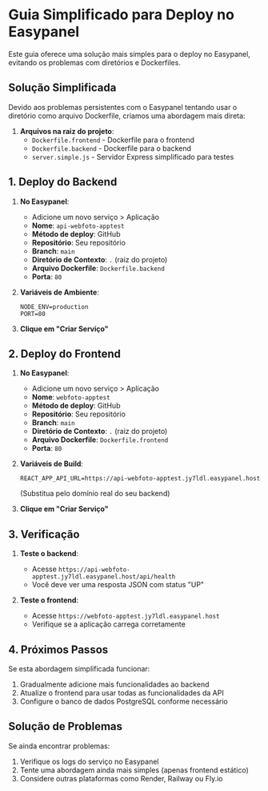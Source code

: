 # Guia Simplificado para Deploy no Easypanel

Este guia oferece uma solução mais simples para o deploy no Easypanel, evitando os problemas com diretórios e Dockerfiles.

## Solução Simplificada

Devido aos problemas persistentes com o Easypanel tentando usar o diretório como arquivo Dockerfile, criamos uma abordagem mais direta:

1. **Arquivos na raiz do projeto**:
   - `Dockerfile.frontend` - Dockerfile para o frontend
   - `Dockerfile.backend` - Dockerfile para o backend
   - `server.simple.js` - Servidor Express simplificado para testes

## 1. Deploy do Backend

1. **No Easypanel**:
   - Adicione um novo serviço > Aplicação
   - **Nome**: `api-webfoto-apptest`
   - **Método de deploy**: GitHub
   - **Repositório**: Seu repositório
   - **Branch**: `main`
   - **Diretório de Contexto**: `.` (raiz do projeto)
   - **Arquivo Dockerfile**: `Dockerfile.backend`
   - **Porta**: `80`

2. **Variáveis de Ambiente**:
   ```
   NODE_ENV=production
   PORT=80
   ```

3. **Clique em "Criar Serviço"**

## 2. Deploy do Frontend

1. **No Easypanel**:
   - Adicione um novo serviço > Aplicação
   - **Nome**: `webfoto-apptest`
   - **Método de deploy**: GitHub
   - **Repositório**: Seu repositório
   - **Branch**: `main`
   - **Diretório de Contexto**: `.` (raiz do projeto)
   - **Arquivo Dockerfile**: `Dockerfile.frontend`
   - **Porta**: `80`

2. **Variáveis de Build**:
   ```
   REACT_APP_API_URL=https://api-webfoto-apptest.jy7ldl.easypanel.host
   ```
   (Substitua pelo domínio real do seu backend)

3. **Clique em "Criar Serviço"**

## 3. Verificação

1. **Teste o backend**:
   - Acesse `https://api-webfoto-apptest.jy7ldl.easypanel.host/api/health`
   - Você deve ver uma resposta JSON com status "UP"

2. **Teste o frontend**:
   - Acesse `https://webfoto-apptest.jy7ldl.easypanel.host`
   - Verifique se a aplicação carrega corretamente

## 4. Próximos Passos

Se esta abordagem simplificada funcionar:

1. Gradualmente adicione mais funcionalidades ao backend
2. Atualize o frontend para usar todas as funcionalidades da API
3. Configure o banco de dados PostgreSQL conforme necessário

## Solução de Problemas

Se ainda encontrar problemas:

1. Verifique os logs do serviço no Easypanel
2. Tente uma abordagem ainda mais simples (apenas frontend estático)
3. Considere outras plataformas como Render, Railway ou Fly.io
